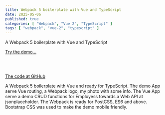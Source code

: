 ```yaml
---
title: Webpack 5 boilerplate with Vue and TypeScript
date: 2025-05-06
published: true
categories: [ "Webpack", "Vue 2", "TypeScript" ]
tags: [ "webpack", "vue-2", "typescript" ]
---
```



A Webpack 5 boilerplate with Vue and TypeScript

<a href="https://webpack5vuetypescript.persteenolsen.com/" target="_blank">Try the demo...</a>

<br /><br />

<a href="https://github.com/persteenolsen/webpack-5-vue-typescript-boilerplate" target="_blank">The code at GitHub</a>

A Webpack 5 boilerplate with Vue and ready for TypeScript. The demo App serve Vue routing, a Webpack logo, my photo with some info. The Vue App serve a demo CRUD functions for Employess towards a Web API at jsonplaceholder. The Webpack is ready for PostCSS, ES6 and above. Bootstrap CSS was used to make the demo mobile friendly.
